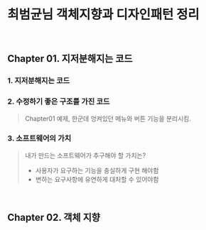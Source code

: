 # 최범균님 객체지향과 디자인패턴 정리

<br/>

## Chapter 01. 지저분해지는 코드

### 1. 지저분해지는 코드
### 2. 수정하기 좋은 구조를 가진 코드
> Chapter01 예제, 한군데 엉켜있던 메뉴와 버튼 기능을 분리시킴.
### 3. 소프트웨어의 가치
> 내가 만드는 소프트웨어가 추구해야 할 가치는? <br/>
> * 사용자가 요구하는 기능을 충실하게 구현 해야함 <br/>
> * 변하는 요구사항에 유연하게 대처할 수 있어야함

<br/>

## Chapter 02. 객체 지향
